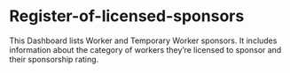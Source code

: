 # Register-of-licensed-sponsors
This Dashboard lists Worker and Temporary Worker sponsors. It includes information about the category of workers they’re licensed to sponsor and their sponsorship rating.
